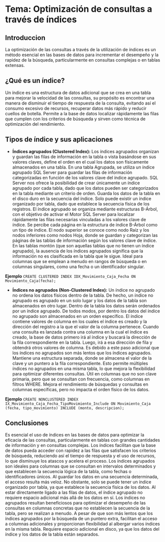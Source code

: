 ﻿# Tema: Optimización de consultas a través de índices
## Introduccion

La optimización de las consultas a través de la utilización de índices es un método esencial en las bases de datos para incrementar el desempeño y la rapidez de la búsqueda, particularmente en consultas complejas o en tablas extensas. 

## ¿Qué es un índice?

Un índice es una estructura de datos adicional que se crea en una tabla para mejorar la velocidad de las consultas, su propósito es encontrar una manera de disminuir el tiempo de respuesta de la consulta, evitando así el consumo excesivo de recursos, recuperar datos más rápido y reducir cuellos de botella. Permite a la base de datos localizar rápidamente las filas que cumplen con los criterios de búsqueda y sirven como técnica de optimización del rendimiento.

## Tipos de índice y sus aplicaciones

* **Índices agrupados (Clustered Index):** 
	Los índices agrupados organizan y guardan las filas de información en la tabla o vista basándose en sus valores claves, define el orden en el cual los datos son físicamente almacenados en una tabla.
En una tabla Agrupada, se utiliza un índice agrupado SQL Server para guardar las filas de información categorizadas en función de los valores clave del índice agrupado. SQL Server nos ofrece la posibilidad de crear únicamente un índice agrupado por cada tabla, dado que los datos pueden ser categorizados en la tabla mediante un criterio de orden.
Guarda los datos de la tabla en el disco duro en la secuencia del índice. Solo puede existir un índice organizado por tabla, dado que establece la secuencia física de los registros.
El índice agrupado se organiza mediante estructuras B-Árbol, con el objetivo de activar el Motor SQL Server para localizar rápidamente las filas necesarias vinculadas a los valores clave de índice. Se percibe cada página en la estructura de índice B-Árbol como un tipo de índice. El nodo superior se conoce como nodo Raíz y los nodos inferiores como nodos Hoja, donde se guardan y categorizan las páginas de las tablas de información según los valores clave de índice.
En las tablas montón (que son aquellas tablas que no tienen un índice agrupado), la ausencia de los índices agrupados significa que la información no es clasificada en la tabla que le sigue.
Ideal para columnas que se emplean a menudo en rangos de búsqueda o en columnas singulares, como una fecha o un identificador singular.

**Ejemplo**
`CREATE CLUSTERED INDEX IDX_Movimiento_Caja_Fecha ON Movimiento_Caja(fecha);`

* **Índices  no agrupados (Non-Clustered Index):** 
Un índice no agrupado no ordena los datos físicos dentro de la tabla. De hecho, un índice no agrupado es agrupado en un solo lugar y los datos de la tabla son almacenados en otro lugar. 
Dentro de la tabla los datos serán ordenados por un índice agrupado. De todos modos, por dentro los datos del índice no agrupado son almacenados en un orden específico. El índice contiene valores de columna en los cuales el índice es creado y la dirección del registro a la que el valor de la columna pertenece.
Cuando una consulta es lanzada contra una columna en la cual el índice es creado, la base de datos primero irá al índice y buscará la dirección de la fila correspondiente en la tabla. Luego, irá a esa dirección de fila y obtendrá otros valores de columna. Es debido a este paso adicional que los índices no agrupados son más lentos que los índices agrupados.
Mantiene una estructura separada, donde se almacena el valor de la clave y un puntero a la fila correspondiente. Esto permite múltiples índices no agrupados en una misma tabla, lo que mejora la flexibilidad para optimizar diferentes consultas.
Útil en columnas que no son clave primaria, pero que se consultan con frecuencia, como columnas en filtros WHERE.
Mejora el rendimiento de búsquedas y consultas en columnas específicas, pero no impacta el orden físico de los datos.
	
**Ejemplo**
`CREATE NONCLUSTERED INDEX IX_Movimiento_Caja_Fecha_TipoMovimiento_Include ON Movimiento_Caja (fecha, tipo_movimiento) INCLUDE (monto, descripcion);`

## Conclusiones

Es esencial el uso de índices en las bases de datos para optimizar la eficacia de las consultas, particularmente en tablas con grandes cantidades de información y en consultas complejas. Los índices facilitan que la base de datos pueda acceder con rapidez a las filas que satisfacen los criterios de búsqueda, reduciendo así el tiempo de respuesta y el uso de recursos, lo que disminuye los atascos y acelera el proceso.
Los índices agrupados son ideales para columnas que se consultan en intervalos determinados y que establecen la secuencia lógica de la tabla, como fechas o identificadores únicos. Al guardar los datos en una secuencia determinada, el acceso resulta más veloz. No obstante, solo se puede tener un índice organizado por tabla, ya que establece la secuencia física de los datos. Al estar directamente ligado a las filas de datos, el índice agrupado no requiere espacio adicional más allá de los datos en sí.
Los índices no agrupados resultan beneficiosos para optimizar el desempeño de las consultas en columnas concretas que no establecen la secuencia de la tabla, pero se realizan a menudo. A pesar de que son más lentos que los índices agrupados por la búsqueda de un puntero extra, facilitan el acceso a columnas adicionales y proporcionan flexibilidad al albergar varios índices en la misma tabla. Requiere espacio adicional en disco, ya que los datos del índice y los datos de la tabla están separados.
